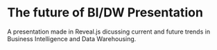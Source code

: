 # The future of BI/DW Presentation
A presentation made in Reveal.js dicussing current and future trends in Business 
Intelligence and Data Warehousing.
